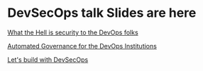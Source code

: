 # DevSecOps talk Slides are here
[What the Hell is security to the DevOps folks
](https://docs.google.com/presentation/d/1gVAHhkxRgviRPOf50_jGOAtvlG2jzh8Cj1GUOn9dTkc/edit?usp=sharing)

[Automated Governance for the DevOps Institutions
](https://docs.google.com/presentation/d/11s7_ipD9gQMzTCt9OsqyK0-BdtbDa7wbzE5dZLlOnTk/edit?usp=sharing)

[Let's build with DevSecOps
](https://docs.google.com/presentation/d/1FH_x8zdKWC1xNC30yavHs7siaeuS7H2I3LKT1X5ozeM/edit?usp=sharing)
